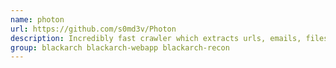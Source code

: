 ```yaml
---
name: photon
url: https://github.com/s0md3v/Photon
description: Incredibly fast crawler which extracts urls, emails, files, website accounts and much more.
group: blackarch blackarch-webapp blackarch-recon
---
```

